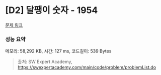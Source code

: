 # [D2] 달팽이 숫자 - 1954 

[문제 링크](https://swexpertacademy.com/main/code/problem/problemDetail.do?contestProbId=AV5PobmqAPoDFAUq) 

### 성능 요약

메모리: 58,292 KB, 시간: 127 ms, 코드길이: 539 Bytes



> 출처: SW Expert Academy, https://swexpertacademy.com/main/code/problem/problemList.do